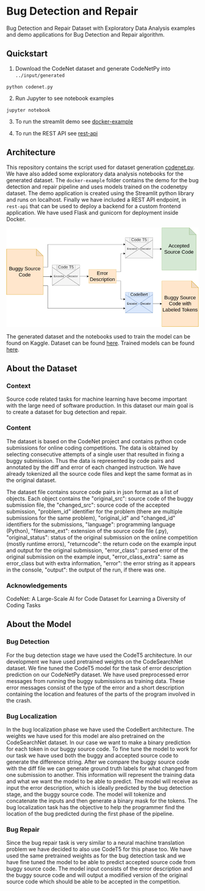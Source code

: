 # Bug Detection and Repair

Bug Detection and Repair Dataset with Exploratory Data Analysis examples and
demo applications for Bug Detection and Repair algorithm.

## Quickstart

1. Download the CodeNet dataset and generate CodeNetPy into
   `../input/generated`

```console
python codenet.py
```

2. Run Jupyter to see notebook examples

```console
jupyter notebook
```

3. To run the streamlit demo see [docker-example](./docker-example)

4. To run the REST API see [rest-api](./rest-api)

## Architecture

This repository contains the script used for dataset generation
[codenet.py](codenet.py). We have also added some exploratory data analysis
notebooks for the generated dataset. The `docker-example` folder contains the
demo for the bug detection and repair pipeline and uses models trained on the
codenetpy dataset. The demo application is created using the Streamlit python
library and runs on localhost. Finally we have included a REST API endpoint, in
`rest-api` that can be used to deploy a backend for a custom frontend
application. We have used Flask and gunicorn for deployment inside Docker.

![thumbnail](./resources/architecture.png)

The generated dataset and the notebooks used to train the model can be found on
Kaggle. Dataset can be found
[here](https://www.kaggle.com/datasets/alexjercan/codenetpy). Trained models
can be found [here](https://huggingface.co/alexjercan).

## About the Dataset

### Context

Source code related tasks for machine learning have become important with the
large need of software production. In this dataset our main goal is to create a
dataset for bug detection and repair.

### Content

The dataset is based on the CodeNet project and contains python code
submissions for online coding competitions. The data is obtained by selecting
consecutive attempts of a single user that resulted in fixing a buggy
submission. Thus the data is represented by code pairs and annotated by the
diff and error of each changed instruction. We have already tokenized all the
source code files and kept the same format as in the original dataset.

The dataset file contains source code pairs in json format as a list of
objects. Each object contains the "original\_src": source code of the buggy
submission file, the "changed\_src": source code of the accepted submission,
"problem\_id" identifier for the problem (there are multiple submissions for the
same problem), "original\_id" and "changed\_id" identifiers for the submissions,
"language": programming language (Python), "filename\_ext": extension of the
source code file (.py), "original\_status": status of the original submission on
the online competition (mostly runtime errors), "returncode": the return code
on the example input and output for the original submission, "error\_class":
parsed error of the original submission on the example input,
"error\_class\_extra": same as error\_class but with extra information, "error":
the error string as it appears in the console, "output": the output of the run,
if there was one.

### Acknowledgements

CodeNet: A Large-Scale AI for Code Dataset for Learning a Diversity of Coding
Tasks

## About the Model

### Bug Detection

For the bug detection stage we have used the CodeT5 architecture. In our
development we have used pretrained weights on the CodeSearchNet dataset. We
fine tuned the CodeT5 model for the task of error description prediction on our
CodeNetPy dataset. We have used preprocessed error messages from running the
buggy submissions as training data. These error messages consist of the type of
the error and a short description containing the location and features of the
parts of the program involved in the crash.

### Bug Localization

In the bug localization phase we have used the CodeBert architecture. The
weights we have used for this model are also pretrained on the CodeSearchNet
dataset. In our case we want to make a binary prediction for each token in our
buggy source code. To fine tune the model to work for our task we have used
both the buggy and accepted source code to generate the difference string.
After we compare the buggy source code with the diff file we can generate
ground truth labels for what changed from one submission to another. This
information will represent the training data and what we want the model to be
able to predict. The model will receive as input the error description, which
is ideally predicted by the bug detection stage, and the buggy source code. The
model will tokenize and concatenate the inputs and then generate a binary mask
for the tokens. The bug localization task has the objective to help the
programmer find the location of the bug predicted during the first phase of
the pipeline.

### Bug Repair

Since the bug repair task is very similar to a neural machine translation
problem we have decided to also use CodeT5 for this phase too. We have used the
same pretrained weights as for the bug detection task and we have fine tuned
the model to be able to predict accepted source code from buggy source code.
The model input consists of the error description and the buggy source code and
will output a modified version of the original source code which should be able
to be accepted in the competition.
